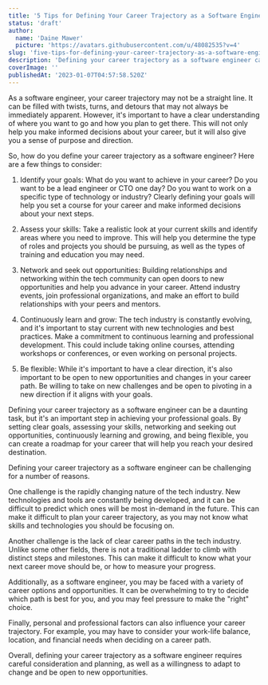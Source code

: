 ```yaml
---
title: '5 Tips for Defining Your Career Trajectory as a Software Engineer'
status: 'draft'
author:
  name: 'Daine Mawer'
  picture: 'https://avatars.githubusercontent.com/u/48082535?v=4'
slug: 'five-tips-for-defining-your-career-trajectory-as-a-software-engineer'
description: 'Defining your career trajectory as a software engineer can be challenging, but it''s an important step in achieving your professional goals. Learn how to set clear goals, assess your skills, network and seek out opportunities, continuously learn and grow, and be flexible in this rapidly changing industry.'
coverImage: ''
publishedAt: '2023-01-07T04:57:58.520Z'
---
```


As a software engineer, your career trajectory may not be a straight line. It can be filled with twists, turns, and detours that may not always be immediately apparent. However, it's important to have a clear understanding of where you want to go and how you plan to get there. This will not only help you make informed decisions about your career, but it will also give you a sense of purpose and direction.

So, how do you define your career trajectory as a software engineer? Here are a few things to consider:

1. Identify your goals: What do you want to achieve in your career? Do you want to be a lead engineer or CTO one day? Do you want to work on a specific type of technology or industry? Clearly defining your goals will help you set a course for your career and make informed decisions about your next steps.

2. Assess your skills: Take a realistic look at your current skills and identify areas where you need to improve. This will help you determine the type of roles and projects you should be pursuing, as well as the types of training and education you may need.

3. Network and seek out opportunities: Building relationships and networking within the tech community can open doors to new opportunities and help you advance in your career. Attend industry events, join professional organizations, and make an effort to build relationships with your peers and mentors.

4. Continuously learn and grow: The tech industry is constantly evolving, and it's important to stay current with new technologies and best practices. Make a commitment to continuous learning and professional development. This could include taking online courses, attending workshops or conferences, or even working on personal projects.

5. Be flexible: While it's important to have a clear direction, it's also important to be open to new opportunities and changes in your career path. Be willing to take on new challenges and be open to pivoting in a new direction if it aligns with your goals.

Defining your career trajectory as a software engineer can be a daunting task, but it's an important step in achieving your professional goals. By setting clear goals, assessing your skills, networking and seeking out opportunities, continuously learning and growing, and being flexible, you can create a roadmap for your career that will help you reach your desired destination.

Defining your career trajectory as a software engineer can be challenging for a number of reasons.

One challenge is the rapidly changing nature of the tech industry. New technologies and tools are constantly being developed, and it can be difficult to predict which ones will be most in-demand in the future. This can make it difficult to plan your career trajectory, as you may not know what skills and technologies you should be focusing on.

Another challenge is the lack of clear career paths in the tech industry. Unlike some other fields, there is not a traditional ladder to climb with distinct steps and milestones. This can make it difficult to know what your next career move should be, or how to measure your progress.

Additionally, as a software engineer, you may be faced with a variety of career options and opportunities. It can be overwhelming to try to decide which path is best for you, and you may feel pressure to make the "right" choice.

Finally, personal and professional factors can also influence your career trajectory. For example, you may have to consider your work-life balance, location, and financial needs when deciding on a career path.

Overall, defining your career trajectory as a software engineer requires careful consideration and planning, as well as a willingness to adapt to change and be open to new opportunities.


